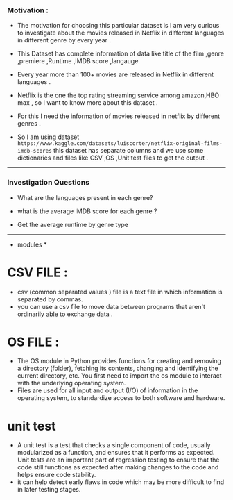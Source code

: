 ### Motivation  :

* The motivation for choosing this  particular dataset is I am very curious to investigate about the movies released in Netflix in different languages in different genre by every year .
* This Dataset has complete information  of data like title of the film ,genre ,premiere ,Runtime ,IMDB score ,langauge.
* Every year more than 100+ movies are released in Netflix in different languages .
* Netflix is the one the top rating streaming service among amazon,HBO max , so I want to know more about this dataset .

* For this I need the information of movies released in netflix by different genres .
* So I am using dataset `https://www.kaggle.com/datasets/luiscorter/netflix-original-films-imdb-scores` this dataset has separate columns and we use some dictionaries and files like CSV ,OS ,Unit test files to get the output .



-------------
### Investigation Questions 
 * What are the languages present in each genre?  

* what is the average IMDB score for each genre ?  

* Get the average runtime by genre type
--------------

* modules *
# CSV FILE :
*  csv (common separated values ) file is a text file in which information is separated by commas.
* you can use a csv file to move data between programs that aren't ordinarily able to exchange data .
 
# OS FILE : 
* The OS module in Python provides functions for creating and removing a directory (folder), fetching its contents, changing and identifying the current directory, etc. You first need to import the os module to interact with the underlying operating system.
* Files are used for all input and output (I/O) of information in the operating system, to standardize access to both software and hardware.

# unit test 
* A unit test is a test that checks a single component of code, usually modularized as a function, and ensures that it performs as expected. Unit tests are an important part of regression testing to ensure that the code still functions as expected after making changes to the code and helps ensure code stability.
* it can help detect early flaws in code which may be more difficult to find in later testing stages.